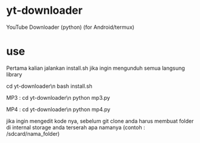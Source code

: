 # yt-downloader
YouTube Downloader (python) (for Android/termux)



# use

Pertama kalian jalankan install.sh jika ingin mengunduh semua langsung library

cd yt-downloader\n
bash install.sh

MP3 :
cd yt-downloader\n
python mp3.py

MP4 :
cd yt-downloader\n
python mp4.py

jika ingin mengedit kode nya, sebelum git clone anda harus membuat folder di internal storage anda terserah apa namanya (contoh : /sdcard/nama_folder)

